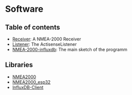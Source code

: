 # Software

## Table of contents

- [Receiver](/Software/Receiver): A NMEA-2000 Receiver
- [Listener](/Software/Listener): The ActisenseListener
- [NMEA-2000-influxdb](/Software/NMEA-2000-influxdb): The main sketch of the programm

## Libraries

- [NMEA2000](https://github.com/ttlappalainen/NMEA2000)
- [NMEA2000_esp32](https://github.com/ttlappalainen/NMEA2000_esp32)
- [InfluxDB-Client](https://github.com/tobiasschuerg/InfluxDB-Client-for-Arduino)
